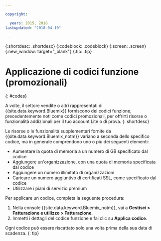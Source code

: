 ```yaml
---

copyright:

  years: 2015, 2018
lastupdated: "2018-04-10"

---
```


{:shortdesc: .shortdesc}
{:codeblock: .codeblock}
{:screen: .screen}
{:new_window: target="_blank"}
{:tip: .tip}

# Applicazione di codici funzione (promozionali)
{: #codes}

A volte, il settore vendite o altri rappresentati di {{site.data.keyword.Bluemix}} forniscono dei codici funzione, precedentemente noti come codici promozionali, per offrirti risorse o funzionalità addizionali per il tuo account Lite o di prova.
{: shortdesc}

Le risorse o le funzionalità supplementari fornite da {{site.data.keyword.Bluemix_notm}} variano a seconda dello specifico codice, ma in generale comprendono uno o più dei seguenti elementi:

  * Aumentare la quota di memoria a un numero di GB specificato dal codice
  * Aggiungere un'organizzazione, con una quota di memoria specificata dal codice
  * Aggiungere un numero illimitato di organizzazioni
  * Caricare un numero aggiuntivo di certificati SSL, come specificato dal codice
  * Utilizzare i piani di servizio premium

Per applicare un codice, completa la seguente procedura:

1. Nella console {{site.data.keyword.Bluemix_notm}}, vai a **Gestisci > Fatturazione e utilizzo > Fatturazione**.
2. Immetti i dettagli del codice funzione e fai clic su **Applica codice**.

Ogni codice può essere riscattato solo una volta prima della sua data di scadenza.
{: tip}
